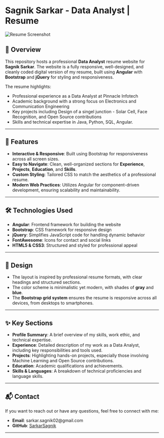 # Sagnik Sarkar - Data Analyst | Resume

![Resume Screenshot](path/to/screenshot.png)

## 📄 Overview

This repository hosts a professional **Data Analyst** resume website for **Sagnik Sarkar**. The website is a fully responsive, well-designed, and cleanly coded digital version of my resume, built using **Angular** with **Bootstrap** and **jQuery** for styling and responsiveness.

The resume highlights:
- Professional experience as a Data Analyst at Pinnacle Infotech
- Academic background with a strong focus on Electronics and Communication Engineering
- Key projects including Design of a singel junction - Solar Cell, Face Recognition, and Open Source contributions
- Skills and technical expertise in Java, Python, SQL, Angular.

---

## 🌟 Features

- **Interactive & Responsive**: Built using Bootstrap for responsiveness across all screen sizes.
- **Easy to Navigate**: Clean, well-organized sections for **Experience**, **Projects**, **Education**, and **Skills**.
- **Custom Styling**: Tailored CSS to match the aesthetics of a professional resume.
- **Modern Web Practices**: Utilizes Angular for component-driven development, ensuring scalability and maintainability.

---

## 🛠️ Technologies Used

- **Angular**: Frontend framework for building the website
- **Bootstrap**: CSS framework for responsive design
- **jQuery**: Simplifies JavaScript code for handling dynamic behavior
- **FontAwesome**: Icons for contact and social links
- **HTML5 & CSS3**: Structured and styled for professional appeal

---

## 🎨 Design

- The layout is inspired by professional resume formats, with clear headings and structured sections.
- The color scheme is minimalistic yet modern, with shades of **gray** and **blue**.
- The **Bootstrap grid system** ensures the resume is responsive across all devices, from desktops to smartphones.

---

## ✨ Key Sections

- **Profile Summary**: A brief overview of my skills, work ethic, and technical expertise.
- **Experience**: Detailed description of my work as a Data Analyst, including key responsibilities and tools used.
- **Projects**: Highlighting hands-on projects, especially those involving Machine Learning and Open Source contributions.
- **Education**: Academic qualifications and achievements.
- **Skills & Languages**: A breakdown of technical proficiencies and language skills.

---

## 📬 Contact

If you want to reach out or have any questions, feel free to connect with me:

- **Email**: sarkar.sagnik02&#64;gmail.com
- **GitHub**: [SarkarSagnik](https://github.com/SarkarSagnik)

---



